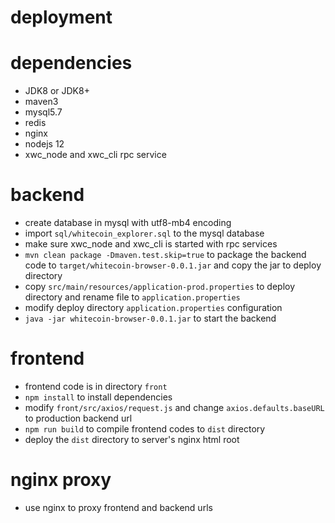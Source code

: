 deployment
==============

# dependencies

* JDK8 or JDK8+
* maven3
* mysql5.7
* redis
* nginx
* nodejs 12
* xwc_node and xwc_cli rpc service

# backend

* create database in mysql with utf8-mb4 encoding
* import `sql/whitecoin_explorer.sql` to the mysql database
* make sure xwc_node and xwc_cli is started with rpc services
* `mvn clean package -Dmaven.test.skip=true` to package the backend code to `target/whitecoin-browser-0.0.1.jar` and copy the jar to deploy directory
* copy `src/main/resources/application-prod.properties` to deploy directory and rename file to `application.properties`
* modify deploy directory `application.properties` configuration
* `java -jar whitecoin-browser-0.0.1.jar` to start the backend

# frontend

* frontend code is in directory `front`
* `npm install` to install dependencies
* modify `front/src/axios/request.js` and change `axios.defaults.baseURL` to production backend url
* `npm run build` to compile frontend codes to `dist` directory
* deploy the `dist` directory to server's nginx html root

# nginx proxy

* use nginx to proxy frontend and backend urls
